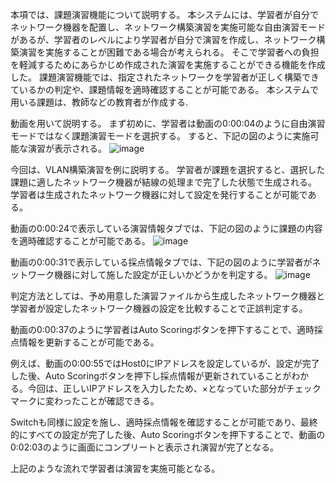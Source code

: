 本項では、課題演習機能について説明する。
本システムには、学習者が自分でネットワーク機器を配置し、ネットワーク構築演習を実施可能な自由演習モードがあるが、学習者のレベルにより学習者が自分で演習を作成し、ネットワーク構築演習を実施することが困難である場合が考えられる。
そこで学習者への負担を軽減するためにあらかじめ作成された演習を実施することができる機能を作成した。
課題演習機能では、指定されたネットワークを学習者が正しく構築できているかの判定や、課題情報を適時確認することが可能である。
本システムで用いる課題は、教師などの教育者が作成する.

動画を用いて説明する。
まず初めに、学習者は動画の0:00:04のように自由演習モードではなく課題演習モードを選択する。
すると、下記の図のように実施可能な演習が表示される。
![image](https://user-images.githubusercontent.com/98573303/169848713-b8e2bc82-a9d5-440f-acdc-540d8144d891.png)

今回は、VLAN構築演習を例に説明する。
学習者が課題を選択すると、選択した課題に適したネットワーク機器が結線の処理まで完了した状態で生成される。
学習者は生成されたネットワーク機器に対して設定を発行することが可能である。

動画の0:00:24で表示している演習情報タブでは、下記の図のように課題の内容を適時確認することが可能である。
![image](https://user-images.githubusercontent.com/98573303/169848887-7bd5da23-37f2-405d-af3c-859b536f884b.png)

動画の0:00:31で表示している採点情報タブでは、下記の図のように学習者がネットワーク機器に対して施した設定が正しいかどうかを判定する。
![image](https://user-images.githubusercontent.com/98573303/169848958-c6ceb061-8911-4a1f-ac35-5de02737e5f7.png)

判定方法としては、予め用意した演習ファイルから生成したネットワーク機器と学習者が設定したネットワーク機器の設定を比較することで正誤判定する。

動画の0:00:37のように学習者はAuto Scoringボタンを押下することで、適時採点情報を更新することが可能である。

例えば、動画の0:00:55ではHost0にIPアドレスを設定しているが、設定が完了した後、Auto Scoringボタンを押下し採点情報が更新されていることがわかる。今回は、正しいIPアドレスを入力したため、×となっていた部分がチェックマークに変わったことが確認できる。

Switchも同様に設定を施し、適時採点情報を確認することが可能であり、最終的にすべての設定が完了した後、Auto Scoringボタンを押下することで、動画の0:02:03のように画面にコンプリートと表示され演習が完了となる。

上記のような流れで学習者は演習を実施可能となる。
